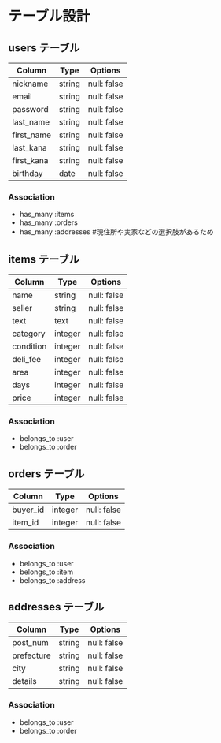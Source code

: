 # テーブル設計

## users テーブル

| Column   | Type   | Options     |
| -------- | ------ | ----------- |
| nickname | string | null: false |
| email    | string | null: false |
| password | string | null: false |
| last_name| string | null: false |
|first_name| string | null: false |
| last_kana| string | null: false |
|first_kana| string | null: false |
| birthday | date   | null: false | #date型は年、月、日を1つで指定して取得できる


### Association
- has_many :items
- has_many :orders
- has_many :addresses #現住所や実家などの選択肢があるため

## items テーブル

| Column   | Type     | Options     |
| -------- | -------- | ----------- |
| name     | string   | null: false |
| seller   | string   | null: false |
| text     | text     | null: false |
| category | integer  | null: false |
| condition| integer  | null: false |
| deli_fee | integer  | null: false |
| area     | integer  | null: false |
| days     | integer  | null: false |
| price    | integer  | null: false |

### Association
- belongs_to :user
- belongs_to :order

## orders テーブル

| Column    | Type    | Options     |
| --------- | ------- | ----------- |
| buyer_id  | integer | null: false |
| item_id   | integer | null: false |

### Association
- belongs_to :user
- belongs_to :item
- belongs_to :address

## addresses テーブル

| Column    | Type    | Options     |
| --------- | ------- | ----------- |
| post_num  | string  | null: false | # xxx-yyyy -が入るためstring?
| prefecture| string  | null: false | #県
| city      | string  | null: false | #市
| details   | string  | null: false | #町名番地等

### Association
- belongs_to :user
- belongs_to :order